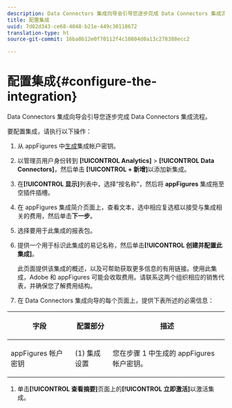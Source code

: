 ```yaml
---
description: Data Connectors 集成向导会引导您逐步完成 Data Connectors 集成流程。
title: 配置集成
uuid: 7d82d343-ce68-4048-b21e-449c30118672
translation-type: ht
source-git-commit: 16ba0b12e0f70112f4c10804d0a13c278388ecc2

---
```



# 配置集成{#configure-the-integration}

Data Connectors 集成向导会引导您逐步完成 Data Connectors 集成流程。

要配置集成，请执行以下操作：

1. 从 appFigures 中[生成](https://appfigures.com/support/faq/523/connecting-to-adobes-marketing-cloud)集成帐户密钥。
1. 以管理员用户身份转到 **[!UICONTROL Analytics]** > **[!UICONTROL Data Connectors]**，然后单击 **[!UICONTROL + 新增]**&#x200B;以添加新集成。
1. 在&#x200B;**[!UICONTROL 显示]**&#x200B;列表中，选择“按名称”，然后将 **appFigures** 集成拖至空插件插槽。
1. 在 appFigures 集成简介页面上，查看文本，选中相应复选框以接受与集成相关的费用，然后单击&#x200B;**下一步**。
1. 选择要用于此集成的报表包。
1. 提供一个用于标识此集成的易记名称，然后单击&#x200B;**[!UICONTROL 创建并配置此集成]**。

   此页面提供该集成的概述，以及可帮助获取更多信息的有用链接。使用此集成，Adobe 和 appFigures 可能会收取费用。请联系这两个组织相应的销售代表，并确保您了解费用结构。
1. 在 Data Connectors 集成向导的每个页面上，提供下表所述的必需信息：

<table id="table_74EC1EEBE7A548AB878AA40187EBCD30"> 
 <thead> 
  <tr valign="top"> 
   <th colname="col2" class="entry"> <p> <b>字段</b> </p> </th> 
   <th colname="col03" class="entry"> <p> <b>配置部分</b> </p> </th> 
   <th colname="col3" class="entry"> <p> <b>描述</b> </p> </th> 
  </tr> 
 </thead>
 <tbody> 
  <tr valign="top"> 
   <td colname="col2"> <p>appFigures 帐户密钥 </p> </td> 
   <td colname="col03"> <p>(1) 集成设置 </p> </td> 
   <td colname="col3"> <p>您在步骤 1 中生成的 appFigures 帐户密钥。 </p> </td> 
  </tr> 
 </tbody> 
</table>

1. 单击&#x200B;**[!UICONTROL 查看摘要]**&#x200B;页面上的&#x200B;**[!UICONTROL 立即激活]**&#x200B;以激活集成。
